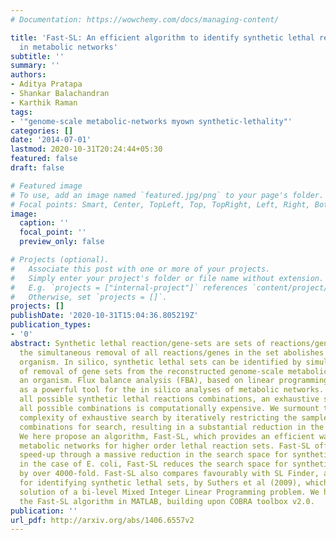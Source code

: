 ```yaml
---
# Documentation: https://wowchemy.com/docs/managing-content/

title: 'Fast-SL: An efficient algorithm to identify synthetic lethal reaction sets
  in metabolic networks'
subtitle: ''
summary: ''
authors:
- Aditya Pratapa
- Shankar Balachandran
- Karthik Raman
tags:
- '"genome-scale metabolic-networks myown synthetic-lethality"'
categories: []
date: '2014-07-01'
lastmod: 2020-10-31T20:24:44+05:30
featured: false
draft: false

# Featured image
# To use, add an image named `featured.jpg/png` to your page's folder.
# Focal points: Smart, Center, TopLeft, Top, TopRight, Left, Right, BottomLeft, Bottom, BottomRight.
image:
  caption: ''
  focal_point: ''
  preview_only: false

# Projects (optional).
#   Associate this post with one or more of your projects.
#   Simply enter your project's folder or file name without extension.
#   E.g. `projects = ["internal-project"]` references `content/project/deep-learning/index.md`.
#   Otherwise, set `projects = []`.
projects: []
publishDate: '2020-10-31T15:04:36.805219Z'
publication_types:
- '0'
abstract: Synthetic lethal reaction/gene-sets are sets of reactions/genes where only
  the simultaneous removal of all reactions/genes in the set abolishes growth of an
  organism. In silico, synthetic lethal sets can be identified by simulating the effect
  of removal of gene sets from the reconstructed genome-scale metabolic network of
  an organism. Flux balance analysis (FBA), based on linear programming, has emerged
  as a powerful tool for the in silico analyses of metabolic networks. To identify
  all possible synthetic lethal reactions combinations, an exhaustive sampling of
  all possible combinations is computationally expensive. We surmount the computational
  complexity of exhaustive search by iteratively restricting the sample space of reaction
  combinations for search, resulting in a substantial reduction in the running time.
  We here propose an algorithm, Fast-SL, which provides an efficient way to analyse
  metabolic networks for higher order lethal reaction sets. Fast-SL offers a substantial
  speed-up through a massive reduction in the search space for synthetic lethals;
  in the case of E. coli, Fast-SL reduces the search space for synthetic lethal triplets
  by over 4000-fold. Fast-SL also compares favourably with SL Finder, an algorithm
  for identifying synthetic lethal sets, by Suthers et al (2009), which involves the
  solution of a bi-level Mixed Integer Linear Programming problem. We have implemented
  the Fast-SL algorithm in MATLAB, building upon COBRA toolbox v2.0.
publication: ''
url_pdf: http://arxiv.org/abs/1406.6557v2
---
```

